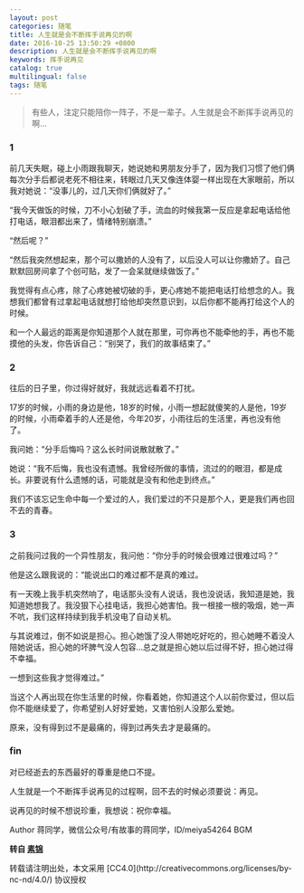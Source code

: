 ```yaml
---
layout: post
categories: 随笔
title: 人生就是会不断挥手说再见的啊
date: 2016-10-25 13:50:29 +0800
description: 人生就是会不断挥手说再见的啊
keywords: 挥手说再见
catalog: true
multilingual: false
tags: 随笔
---
```


> 有些人，注定只能陪你一阵子，不是一辈子。人生就是会不断挥手说再见的啊...

### 1

前几天失眠，碰上小雨跟我聊天，她说她和男朋友分手了，因为我们习惯了他们俩每次分手后都说老死不相往来，转眼过几天又像连体婴一样出现在大家眼前，所以我对她说：“没事儿的，过几天你们俩就好了。”

“我今天做饭的时候，刀不小心划破了手，流血的时候我第一反应是拿起电话给他打电话，眼泪都出来了，情绪特别崩溃。”

“然后呢？”

“然后我突然想起来，那个可以撒娇的人没有了，以后没人可以让你撒娇了。自己默默回房间拿了个创可贴，发了一会呆就继续做饭了。”

我觉得有点心疼，除了心疼她被切破的手，更心疼她不能把电话打给想念的人。我想我们都曾有过拿起电话就想打给他却突然意识到，以后你都不能再打给这个人的时候。

和一个人最远的距离是你知道那个人就在那里，可你再也不能牵他的手，再也不能摸他的头发，你告诉自己：“别哭了，我们的故事结束了。”

### 2

往后的日子里，你过得好就好，我就远远看着不打扰。

17岁的时候，小雨的身边是他，18岁的时候，小雨一想起就傻笑的人是他，19岁的时候，小雨牵着手的人还是他，今年20岁，小雨往后的生活里，再也没有他了。

我问她：“分手后悔吗？这么长时间说散就散了。”

她说：“我不后悔，我也没有遗憾。我曾经所做的事情，流过的的眼泪，都是成长。非要说有什么遗憾的话，可能就是没有和他走到终点。”

我们不该忘记生命中每一个爱过的人，我们爱过的不只是那个人，更是我们再也回不去的青春。

### 3

之前我问过我的一个异性朋友，我问他：“你分手的时候会很难过很难过吗？”

他是这么跟我说的：“能说出口的难过都不是真的难过。

有一天晚上我手机突然响了，电话那头没有人说话，我也没说话，我知道是她，我知道她想我了。我没狠下心挂电话，我担心她害怕。我一根接一根的吸烟，她一声不吭，我们这样持续到我手机没电了自动关机。

与其说难过，倒不如说是担心。担心她饿了没人带她吃好吃的，担心她睡不着没人陪她说话，担心她的坏脾气没人包容…总之就是担心她以后过得不好，担心她过得不幸福。

一想到这些我才觉得难过。”

当这个人再出现在你生活里的时候，你看着她，你知道这个人以前你爱过，但以后你不能继续爱了，你希望别人好好爱她，又害怕别人没那么爱她。

原来，没有得到过不是最痛的，得到过再失去才是最痛的。

### fin

对已经逝去的东西最好的尊重是绝口不提。

人生就是一个不断挥手说再见的过程啊，回不去的时候必须要说：再见。

说再见的时候不想说珍重，我想说：祝你幸福。

Author 蒋同学，微信公众号/有故事的蒋同学，ID/meiya54264
BGM

**转自 [素锦](http://isujin.com/5990)**

<audio  autoplay="autoplay">
  <source src="https://mritd.oss.link/bgm/waved-goodbye.mp3" type="audio/mpeg" />
Your browser does not support the audio element.
</audio>
转载请注明出处，本文采用 [CC4.0](http://creativecommons.org/licenses/by-nc-nd/4.0/) 协议授权
